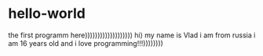 # hello-world
the first programm here)))))))))))))))))))
hi) my name is Vlad
i am from russia
i am 16 years old
and i love programming!!!))))))))
